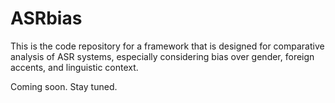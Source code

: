 # ASRbias
This is the code repository for a framework that is designed for comparative analysis of ASR systems, especially considering bias over gender, foreign accents, and linguistic context.

Coming soon. Stay tuned.
